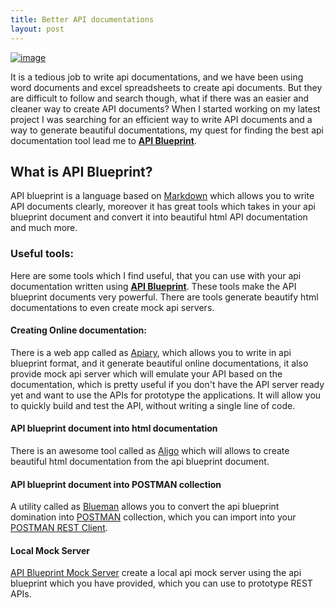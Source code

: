 ```yaml
---
title: Better API documentations
layout: post
---
```


[![image](http://imgs.xkcd.com/comics/rtfm.png)](http://xkcd.com/293/)

It is a tedious job to write api documentations, and we have been using word documents and excel spreadsheets to create api documents.
But they are difficult to follow and search though, what if there was an easier and cleaner way to create API documents? When I started working on my latest project I was searching for an efficient way to write API documents and a way to generate beautiful documentations, my quest for finding the best api documentation tool lead me to [**API Blueprint**](http://apiblueprint.org).

## What is API Blueprint?
API blueprint is a language based on [Markdown](http://daringfireball.net/projects/markdown/) which allows you to write API documents clearly, moreover it has great tools which takes in your api blueprint document and convert it into beautiful html API documentation and much more.

### Useful tools:
Here are some tools which I find useful, that you can use with your api documentation written using [**API Blueprint**](http://apiblueprint.org). These tools make the API blueprint documents very powerful. There are tools generate beautify html documentations to even create mock api servers.

#### Creating Online documentation:
There is a web app called as [Apiary](http://apiary.io), which allows you to write in api blueprint format, and it generate beautiful online documentations, it also provide mock api server which will emulate your API based on the documentation, which is pretty useful if you don't have the API server ready yet and want to use the APIs for prototype the applications.
It will allow you to quickly build and test the API, without writing a single line of code.

#### API blueprint document into html documentation
There is an awesome tool called as [Aligo](https://github.com/danielgtaylor/aglio) which will allows to create beautiful html documentation from the api blueprint document.

#### API blueprint document into POSTMAN collection
A utility called as [Blueman](http://git.io/blueman) allows you to convert the api blueprint domination into [POSTMAN](https://chrome.google.com/webstore/detail/postman-rest-client/fdmmgilgnpjigdojojpjoooidkmcomcm?hl=en) collection, which you can import into your [POSTMAN REST Client](https://chrome.google.com/webstore/detail/postman-rest-client/fdmmgilgnpjigdojojpjoooidkmcomcm?hl=en).

#### Local Mock Server
[API Blueprint Mock Server](https://bitbucket.org/outofcoffee/api-blueprint-mockserver) create a local api mock server using the api blueprint which you have provided, which you can use to prototype REST APIs.
